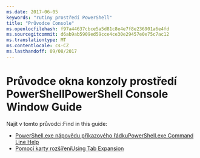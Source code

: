 ```yaml
---
ms.date: 2017-06-05
keywords: "rutiny prostředí PowerShell"
title: "Průvodce Console"
ms.openlocfilehash: f97a44637cbce5a5d81c8e4e7f8e236901a6e4fd
ms.sourcegitcommit: d6ab9ab5909ed59cce4ce30e29457e0e75c7ac12
ms.translationtype: MT
ms.contentlocale: cs-CZ
ms.lasthandoff: 09/08/2017
---
```

# <a name="powershell-console-window-guide"></a><span data-ttu-id="421e7-103">Průvodce okna konzoly prostředí PowerShell</span><span class="sxs-lookup"><span data-stu-id="421e7-103">PowerShell Console Window Guide</span></span>

<span data-ttu-id="421e7-104">Najít v tomto průvodci:</span><span class="sxs-lookup"><span data-stu-id="421e7-104">Find in this guide:</span></span>
- [<span data-ttu-id="421e7-105">PowerShell.exe nápovědu příkazového řádku</span><span class="sxs-lookup"><span data-stu-id="421e7-105">PowerShell.exe Command Line Help</span></span>](console/PowerShell.exe-Command-Line-Help.md)
- [<span data-ttu-id="421e7-106">Pomocí karty rozšíření</span><span class="sxs-lookup"><span data-stu-id="421e7-106">Using Tab Expansion</span></span>](console/Using-Tab-Expansion.md)

